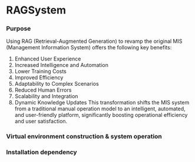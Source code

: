 # RAGSystem
### Purpose
Using RAG (Retrieval-Augmented Generation) to revamp the original MIS (Management Information System) offers the following key benefits:
1. Enhanced User Experience
2. Increased Intelligence and Automation
3. Lower Training Costs
4. Improved Efficiency
5. Adaptability to Complex Scenarios
6. Reduced Human Errors
7. Scalability and Integration
8. Dynamic Knowledge Updates
This transformation shifts the MIS system from a traditional manual operation model to an intelligent, automated, and user-friendly platform, significantly boosting operational efficiency and user satisfaction.
### Virtual environment construction & system operation
### Installation dependency



